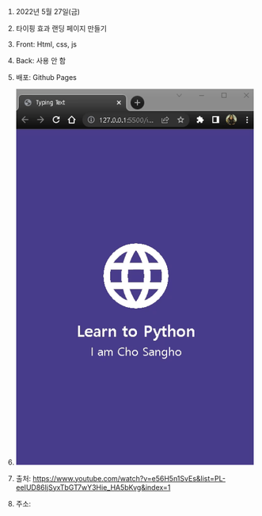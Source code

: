 1. 2022년 5월 27일(금)

2. 타이핑 효과 랜딩 페이지 만들기

3. Front: Html, css, js

4. Back: 사용 안 함

5. 배포: Github Pages

6. ![default](screenshot.gif)

7. 출처: https://www.youtube.com/watch?v=e56H5n1SvEs&list=PL-eeIUD86IjSyxTbGT7wY3Hie_HA5bKvg&index=1

8. 주소:
